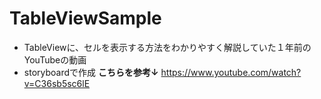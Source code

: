 # TableViewSample
- TableViewに、セルを表示する方法をわかりやすく解説していた１年前のYouTubeの動画
- storyboardで作成
**こちらを参考↓**
https://www.youtube.com/watch?v=C36sb5sc6lE
